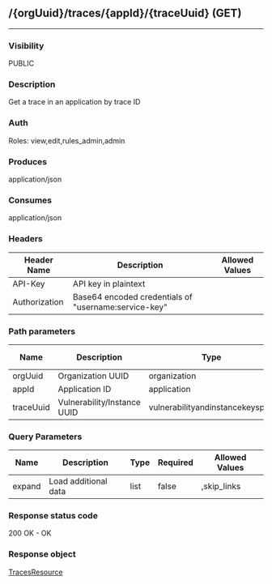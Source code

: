 ## /{orgUuid}/traces/{appId}/{traceUuid} (GET)
---
### Visibility
PUBLIC
### Description
Get a trace in an application by trace ID
### Auth
Roles: view,edit,rules_admin,admin
### Produces
application/json
### Consumes
application/json
### Headers
| Header Name | Description | Allowed Values |
| ----------- | ----------- | ----------- |
| API-Key | API key in plaintext |  |
| Authorization | Base64 encoded credentials of &quot;username:service-key&quot; |  |
### Path parameters
| Name | Description | Type | Required | Allowed Values |
| ----------- | ----------- | ----------- | ----------- | ----------- |
| orgUuid | Organization UUID | organization | true | String |
| appId | Application ID | application | true | String |
| traceUuid | Vulnerability/Instance UUID | vulnerabilityandinstancekeyspair | true |  |
### Query Parameters
| Name | Description | Type | Required | Allowed Values |
| ----------- | ----------- | ----------- | ----------- | ----------- |
| expand | Load additional data | list | false | ,skip_links |
### Response status code
200 OK - OK
### Response object
[TracesResource](<../../objects/TracesResource.md>)
